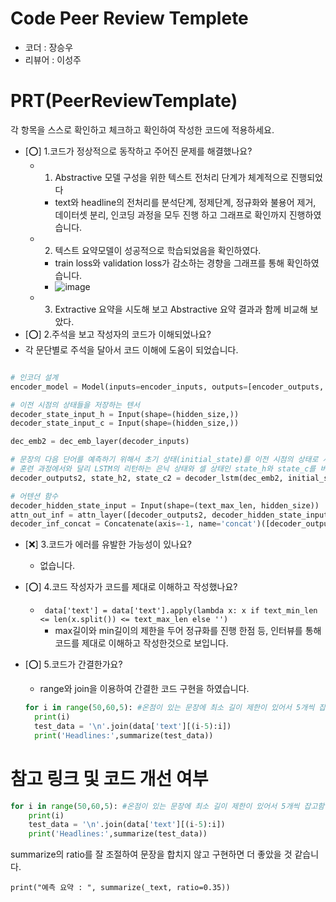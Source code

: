 # Code Peer Review Templete
- 코더 : 장승우
- 리뷰어 : 이성주

# PRT(PeerReviewTemplate)
각 항목을 스스로 확인하고 체크하고 확인하여 작성한 코드에 적용하세요.
- [⭕] 1.코드가 정상적으로 동작하고 주어진 문제를 해결했나요?
  - 1. Abstractive 모델 구성을 위한 텍스트 전처리 단계가 체계적으로 진행되었다
      - text와 headline의 전처리를 분석단계, 정제단계, 정규화와 불용어 제거, 데이터셋 분리, 인코딩 과정을 모두 진행 하고 그래프로 확인까지 진행하였습니다.
  - 2. 텍스트 요약모델이 성공적으로 학습되었음을 확인하였다.  
    -  train loss와 validation loss가 감소하는 경향을 그래프를 통해 확인하였습니다.
    -  ![image](https://github.com/seungwoo-Jang/modu_quest/assets/29011595/c6c9a629-257a-4632-9868-6aca4043b405)
  - 3. Extractive 요약을 시도해 보고 Abstractive 요약 결과과 함께 비교해 보았다.
- [⭕] 2.주석을 보고 작성자의 코드가 이해되었나요?
 - 각 문단별로 주석을 달아서 코드 이해에 도움이 되었습니다.
  ``` python
  
# 인코더 설계
encoder_model = Model(inputs=encoder_inputs, outputs=[encoder_outputs, state_h3, state_c3])

# 이전 시점의 상태들을 저장하는 텐서
decoder_state_input_h = Input(shape=(hidden_size,))
decoder_state_input_c = Input(shape=(hidden_size,))

dec_emb2 = dec_emb_layer(decoder_inputs)

# 문장의 다음 단어를 예측하기 위해서 초기 상태(initial_state)를 이전 시점의 상태로 사용. 이는 뒤의 함수 decode_sequence()에 구현
# 훈련 과정에서와 달리 LSTM의 리턴하는 은닉 상태와 셀 상태인 state_h와 state_c를 버리지 않음.
decoder_outputs2, state_h2, state_c2 = decoder_lstm(dec_emb2, initial_state=[decoder_state_input_h, decoder_state_input_c])

# 어텐션 함수
decoder_hidden_state_input = Input(shape=(text_max_len, hidden_size))
attn_out_inf = attn_layer([decoder_outputs2, decoder_hidden_state_input])
decoder_inf_concat = Concatenate(axis=-1, name='concat')([decoder_outputs2, attn_out_inf])
```
     
- [❌] 3.코드가 에러를 유발한 가능성이 있나요?
  - 없습니다.
 
- [⭕] 4.코드 작성자가 코드를 제대로 이해하고 작성했나요?
  - ``` data['text'] = data['text'].apply(lambda x: x if text_min_len <= len(x.split()) <= text_max_len else '')```
    - max길이와 min길이의 제한을 두어 정규화를 진행 한점 등, 인터뷰를 통해 코드를 제대로 이해하고 작성한것으로 보입니다. 
- [⭕] 5.코드가 간결한가요?
  - range와 join을 이용하여 간결한 코드 구현을 하였습니다.
  ``` python
  for i in range(50,60,5): #온점이 있는 문장에 최소 길이 제한이 있어서 5개씩 잡고함
    print(i)
    test_data = '\n'.join(data['text'][(i-5):i])
    print('Headlines:',summarize(test_data)) 
  ```

# 참고 링크 및 코드 개선 여부
``` python
for i in range(50,60,5): #온점이 있는 문장에 최소 길이 제한이 있어서 5개씩 잡고함
    print(i)
    test_data = '\n'.join(data['text'][(i-5):i])
    print('Headlines:',summarize(test_data))
```
summarize의 ratio를 잘 조절하여 문장을 합치지 않고 구현하면 더 좋았을 것 같습니다.

``` print("예측 요약 : ", summarize(_text, ratio=0.35)) ```
    
 
